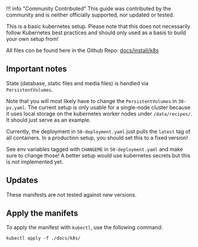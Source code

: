 !!! info "Community Contributed"
    This guide was contributed by the community and is neither officially supported, nor updated or tested.

This is a basic kubernetes setup. 
Please note that this does not necessarily follow Kubernetes best practices and should only used as a 
basis to build your own setup from!

All files con be found here in the Github Repo: 
[docs/install/k8s](https://github.com/vabene1111/recipes/tree/develop/docs/install/k8s)

## Important notes

State (database, static files and media files) is handled via `PersistentVolumes`.

Note that you will most likely have to change the `PersistentVolumes` in `30-pv.yaml`. The current setup is only usable for a single-node cluster because it uses local storage on the kubernetes worker nodes under `/data/recipes/`. It should just serve as an example.

Currently, the deployment in `50-deployment.yaml` just pulls the `latest` tag of all containers. In a production setup, you should set this to a fixed version!

See env variables tagged with `CHANGEME` in `50-deployment.yaml` and make sure to change those! A better setup would use kubernetes secrets but this is not implemented yet.

## Updates

These manifests are not tested against new versions.

## Apply the manifets

To apply the manifest with `kubectl`, use the following command:

```
kubectl apply -f ./docs/k8s/
```
